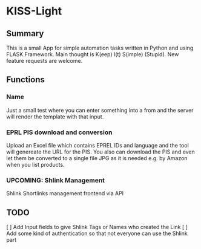 # KISS-Light

## Summary
This is a small App for simple automation tasks written in Python and using FLASK Framework. Main thought is K(eep) I(t) S(imple) (Stupid). New feature requests are welcome.

## Functions

### Name
Just a small test where you can enter something into a from and the server will render the template with that input.

### EPRL PIS download and conversion
Upload an Excel file which contains EPREL IDs and language and the tool will genereate the URL for the PIS. You also can download the PIS and even let them be converted to a single file JPG as it is needed e.g. by Amazon when you list products.

### UPCOMING: Shlink Management
Shlink Shortlinks management frontend via API

## TODO

[ ] Add Input fields to give Shlink Tags or Names who created the Link
[ ] Add some kind of authentication so that not everyone can use the Shlink part
